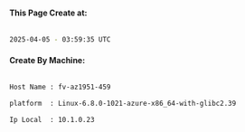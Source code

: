 
   
#### This Page Create at:

```bash

2025-04-05 - 03:59:35 UTC

```

#### Create By Machine:

```bash

Host Name : fv-az1951-459

platform  : Linux-6.8.0-1021-azure-x86_64-with-glibc2.39

Ip Local  : 10.1.0.23

```

